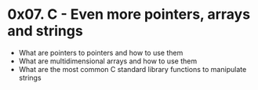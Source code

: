 # 0x07. C - Even more pointers, arrays and strings

* What are pointers to pointers and how to use them
* What are multidimensional arrays and how to use them
* What are the most common C standard library functions to manipulate strings

